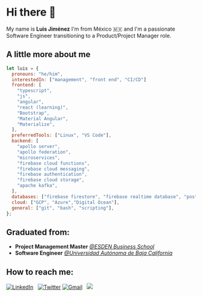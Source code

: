 # Hi there 👋

My name is **Luis Jiménez**
I'm from México 🇲🇽 and I'm a passionate Software Engineer transitioning to a Product/Project Manager role.

## A little more about me

```javascript
let luis = {
  pronouns: "he/him",
  interestedIn: ["management", "front end", "CI/CD"]
  frontend: [
    "typescript",
    "js",
    "angular",
    "react (learning)",
    "Bootstrap",
    "Material Angular",
    "Materialize",
  ],
  preferredTools: ["Linux", "VS Code"],
  backend: [
    "apollo server",
    "apollo federation",
    "microservices",
    "firebase cloud functions",
    "firebase cloud messaging",
    "firebase authentication",
    "firebase cloud storage",
    "apache kafka",
  ],
  databases: ["firebase firestore", "firebase realtime database", "postgreSQL"],
  cloud: ["GCP", "Azure","Digital Ocean"],
  general: ["git", "bash", "scripting"],
};
```

## Graduated from:

- **Project Management Master** [_@ESDEN Business School_](https://esden.es/)
- **Software Engineer** [_@Universidad Autónoma de Baja California_](http://www.uabc.mx/)

## How to reach me:
<a href="https://www.linkedin.com/in/luisejrobles/"><img alt="LinkedIn" src="https://img.shields.io/badge/linkedin%20-%230077B5.svg?&style=flat&logo=linkedin&logoColor=white"/></a> &nbsp;
<a href="https://www.twitter.com/luisejrobles/"><img alt="Twitter" src="https://img.shields.io/twitter/follow/luisejrobles?style=social"/></a> 
<a href="mailto:luisejimenezrobles@gmail.com"><img alt="Gmail" src="https://img.shields.io/badge/Gmail-D14836?style=flat&logo=gmail&logoColor=white" /></a> &nbsp;
<a href="https://instagram.com/luisejrobles"><img src="https://img.shields.io/badge/-@abhi__1507_-E4405F?style=flat&logo=Instagram&logoColor=white"/></a> &nbsp;

<!--
**luisejrobles/luisejrobles** is a ✨ _special_ ✨ repository because its `README.md` (this file) appears on your GitHub profile.

Here are some ideas to get you started:

- 🔭 I’m currently working on ...
- 🌱 I’m currently learning ...
- 👯 I’m looking to collaborate on ...
- 🤔 I’m looking for help with ...
- 💬 Ask me about ...
- 📫 How to reach me: ...
- 😄 Pronouns: ...
- ⚡ Fun fact: ...
-->
